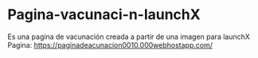 # Pagina-vacunaci-n-launchX
Es una pagina de vacunación creada a partir de una imagen para launchX
 Pagina: https://paginadeacunacion0010.000webhostapp.com/
